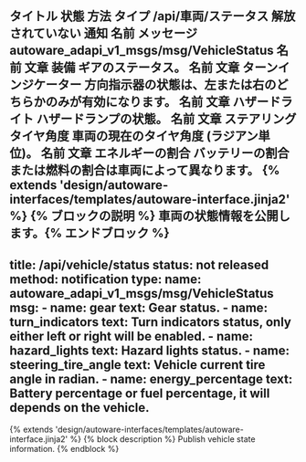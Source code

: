 タイトル	状態	方法	タイプ
/api/車両/ステータス
解放されていない
通知
名前	メッセージ
autoware_adapi_v1_msgs/msg/VehicleStatus
名前	文章
装備
ギアのステータス。
名前	文章
ターンインジケーター
方向指示器の状態は、左または右のどちらかのみが有効になります。
名前	文章
ハザードライト
ハザードランプの状態。
名前	文章
ステアリングタイヤ角度
車両の現在のタイヤ角度 (ラジアン単位)。
名前	文章
エネルギーの割合
バッテリーの割合または燃料の割合は車両によって異なります。
{% extends 'design/autoware-interfaces/templates/autoware-interface.jinja2' %} {% ブロックの説明 %} 車両の状態情報を公開します。{% エンドブロック %}
---
title: /api/vehicle/status
status: not released
method: notification
type:
  name: autoware_adapi_v1_msgs/msg/VehicleStatus
  msg:
    - name: gear
      text: Gear status.
    - name: turn_indicators
      text: Turn indicators status, only either left or right will be enabled.
    - name: hazard_lights
      text: Hazard lights status.
    - name: steering_tire_angle
      text: Vehicle current tire angle in radian.
    - name: energy_percentage
      text: Battery percentage or fuel percentage, it will depends on the vehicle.
---

{% extends 'design/autoware-interfaces/templates/autoware-interface.jinja2' %}
{% block description %}
Publish vehicle state information.
{% endblock %}
